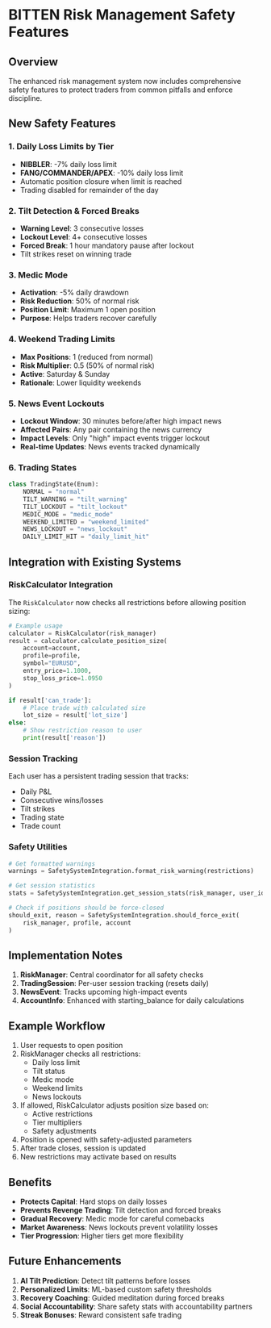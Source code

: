 # BITTEN Risk Management Safety Features

## Overview
The enhanced risk management system now includes comprehensive safety features to protect traders from common pitfalls and enforce discipline.

## New Safety Features

### 1. Daily Loss Limits by Tier
- **NIBBLER**: -7% daily loss limit
- **FANG/COMMANDER/APEX**: -10% daily loss limit
- Automatic position closure when limit is reached
- Trading disabled for remainder of the day

### 2. Tilt Detection & Forced Breaks
- **Warning Level**: 3 consecutive losses
- **Lockout Level**: 4+ consecutive losses
- **Forced Break**: 1 hour mandatory pause after lockout
- Tilt strikes reset on winning trade

### 3. Medic Mode
- **Activation**: -5% daily drawdown
- **Risk Reduction**: 50% of normal risk
- **Position Limit**: Maximum 1 open position
- **Purpose**: Helps traders recover carefully

### 4. Weekend Trading Limits
- **Max Positions**: 1 (reduced from normal)
- **Risk Multiplier**: 0.5 (50% of normal risk)
- **Active**: Saturday & Sunday
- **Rationale**: Lower liquidity weekends

### 5. News Event Lockouts
- **Lockout Window**: 30 minutes before/after high impact news
- **Affected Pairs**: Any pair containing the news currency
- **Impact Levels**: Only "high" impact events trigger lockout
- **Real-time Updates**: News events tracked dynamically

### 6. Trading States
```python
class TradingState(Enum):
    NORMAL = "normal"
    TILT_WARNING = "tilt_warning"
    TILT_LOCKOUT = "tilt_lockout"
    MEDIC_MODE = "medic_mode"
    WEEKEND_LIMITED = "weekend_limited"
    NEWS_LOCKOUT = "news_lockout"
    DAILY_LIMIT_HIT = "daily_limit_hit"
```

## Integration with Existing Systems

### RiskCalculator Integration
The `RiskCalculator` now checks all restrictions before allowing position sizing:
```python
# Example usage
calculator = RiskCalculator(risk_manager)
result = calculator.calculate_position_size(
    account=account,
    profile=profile,
    symbol="EURUSD",
    entry_price=1.1000,
    stop_loss_price=1.0950
)

if result['can_trade']:
    # Place trade with calculated size
    lot_size = result['lot_size']
else:
    # Show restriction reason to user
    print(result['reason'])
```

### Session Tracking
Each user has a persistent trading session that tracks:
- Daily P&L
- Consecutive wins/losses
- Tilt strikes
- Trading state
- Trade count

### Safety Utilities
```python
# Get formatted warnings
warnings = SafetySystemIntegration.format_risk_warning(restrictions)

# Get session statistics
stats = SafetySystemIntegration.get_session_stats(risk_manager, user_id)

# Check if positions should be force-closed
should_exit, reason = SafetySystemIntegration.should_force_exit(
    risk_manager, profile, account
)
```

## Implementation Notes

1. **RiskManager**: Central coordinator for all safety checks
2. **TradingSession**: Per-user session tracking (resets daily)
3. **NewsEvent**: Tracks upcoming high-impact events
4. **AccountInfo**: Enhanced with starting_balance for daily calculations

## Example Workflow

1. User requests to open position
2. RiskManager checks all restrictions:
   - Daily loss limit
   - Tilt status
   - Medic mode
   - Weekend limits
   - News lockouts
3. If allowed, RiskCalculator adjusts position size based on:
   - Active restrictions
   - Tier multipliers
   - Safety adjustments
4. Position is opened with safety-adjusted parameters
5. After trade closes, session is updated
6. New restrictions may activate based on results

## Benefits

- **Protects Capital**: Hard stops on daily losses
- **Prevents Revenge Trading**: Tilt detection and forced breaks
- **Gradual Recovery**: Medic mode for careful comebacks
- **Market Awareness**: News lockouts prevent volatility losses
- **Tier Progression**: Higher tiers get more flexibility

## Future Enhancements

1. **AI Tilt Prediction**: Detect tilt patterns before losses
2. **Personalized Limits**: ML-based custom safety thresholds
3. **Recovery Coaching**: Guided meditation during forced breaks
4. **Social Accountability**: Share safety stats with accountability partners
5. **Streak Bonuses**: Reward consistent safe trading